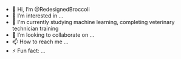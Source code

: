- 👋 Hi, I’m @RedesignedBroccoli
- 👀 I’m interested in ...
- 🌱 I'm currently studying machine learning, completing veterinary technician training
- 💞️ I’m looking to collaborate on ...
- 📫 How to reach me ...
- ⚡ Fun fact: ...

<!---
RedesignedBroccoli/RedesignedBroccoli is a ✨ special ✨ repository because its `README.md` (this file) appears on your GitHub profile.
You can click the Preview link to take a look at your changes.
--->

